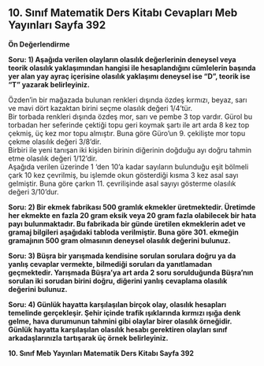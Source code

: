 ## 10. Sınıf Matematik Ders Kitabı Cevapları Meb Yayınları Sayfa 392

**Ön Değerlendirme**

**Soru: 1) Aşağıda verilen olayların olasılık değerlerinin deneysel veya teorik olasılık yaklaşımından hangisi ile hesaplandığını cümlelerin başında yer alan yay ayraç içerisine olasılık yaklaşımı deneysel ise “D”, teorik ise “T” yazarak belirleyiniz.**

Özden’in bir mağazada bulunan renkleri dışında özdeş kırmızı, beyaz, sarı ve mavi dört kazaktan birini seçme olasılık değeri 1/4’tür.  
 Bir torbada renkleri dışında özdeş mor, sarı ve pembe 3 top vardır. Gürol bu torbadan her seferinde çektiği topu geri koymak şartı ile art arda 8 kez top çekmiş, üç kez mor topu almıştır. Buna göre Güro’un 9. çekilişte mor topu çekme olasılık değeri 3/8’dir.  
 Birbiri ile yeni tanışan iki kişiden birinin diğerinin doğduğu ayı doğru tahmin etme olasılık değeri 1/12’dir.  
 Aşağıda verilen üzerinde 1 ‘den 10’a kadar sayıların bulunduğu eşit bölmeli çark 10 kez çevrilmiş, bu işlemde okun gösterdiği kısma 3 kez asal sayı gelmiştir. Buna göre çarkın 11. çevrilişinde asal sayıyı gösterme olasılık değeri 3/10’dur.

**Soru: 2) Bir ekmek fabrikası 500 gramlık ekmekler üretmektedir. Üretimde her ekmekte en fazla 20 gram eksik veya 20 gram fazla olabilecek bir hata payı bulunmaktadır. Bu fabrikada bir günde üretilen ekmeklerin adet ve gramaj bilgileri aşağıdaki tabloda verilmiştir. Buna göre 301. ekmeğin gramajının 500 gram olmasının deneysel olasılık değerini bulunuz.**

**Soru: 3) Büşra bir yarışmada kendisine sorulan sorulara doğru ya da yanlış cevaplar vermekte, bilmediği soruları da yanıtlamadan geçmektedir. Yarışmada Büşra’ya art arda 2 soru sorulduğunda Büşra’nın sorulan iki sorudan birini doğru, diğerini yanlış cevaplama olasılık değerini bulunuz.**

**Soru: 4) Günlük hayatta karşılaşılan birçok olay, olasılık hesapları temelinde gerçekleşir. Şehir içinde trafik ışıklarında kırmızı ışığa denk gelme, hava durumunun tahmini gibi olaylar birer olasılık örneğidir. Günlük hayatta karşılaşılan olasılık hesabı gerektiren olayları sınıf arkadaşlarınızla tartışarak üç örnek belirleyiniz.**

**10. Sınıf Meb Yayınları Matematik Ders Kitabı Sayfa 392**